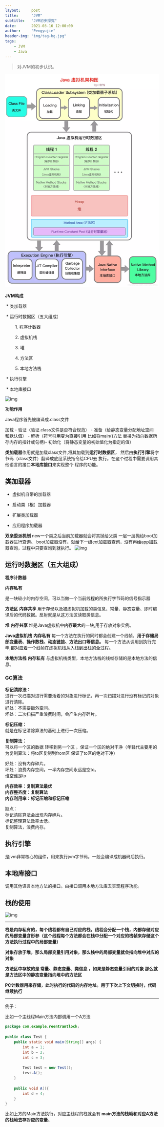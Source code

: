 ```yaml
---
layout:     post
title:      "JVM"
subtitle:   "JVM初步探究"
date:       2021-03-16 12:00:00
author:     "Pengyujie"
header-img: "img/tag-bg.jpg"
tags:
    - JVM
    - Java
---
```

>对JVM的初步认识。

![blog-desktop](2021-01-20-jvm.assets/blog-desktop.jpg)



<b>JVM构成</b>

​	* 类加载器

​	* 运行时数据区（五大组成）

&ensp; &ensp; &ensp; 1. 程序计数器

&ensp; &ensp; &ensp; 2. 虚拟机栈

&ensp; &ensp; &ensp; 3. 堆

&ensp; &ensp; &ensp; 4. 方法区

&ensp; &ensp; &ensp; 5. 本地方法栈

​	* 执行引擎

​	* 本地库接口

![img](D:\Typora\Blog\pengyujie99.github.io\_posts\read_sf_lf\2021-01-20-jvm.assets\jvm.png)



<b>功能作用</b>

Java程序首先被编译成.class文件



加载 - 验证（验证.class文件是否符合规范） - 准备（给静态变量分配地址空间 和默认值） - 解析（符号引用变为直接引用 比如将main()方法 替换为指向数据所存内存的指针或句柄)- 初始化（将静态变量的初始值化为指定的值）

<b>类加载器</b>作用就是加载class文件,将其加载到<b>运行时数据区</b>，
然后由<b>执行引擎</b>将字节码（class文件）翻译成底层系统指令给CPU去
执行，在这个过程中需要调用其他语言的接口<b>本地库接口</b>来实现整个
程序的功能。



## 类加载器



* 虚拟机自带的加载器

* 启动类（根）加载器

* 扩展类加载器

* 应用程序加载器

<b>双亲委派机制</b>
new一个类之后当前加载器就会将其抛给父类 一层一层抛给boot加载器进行查询。
boot加载器没有，就给下一级ext加载器查询，没有再给app加载器查询，过程中只要查询到就执行。
![img](D:\Typora\Blog\pengyujie99.github.io\_posts\read_sf_lf\2021-01-20-jvm.assets\jvm_1.png)



## 运行时数据区（五大组成）





<b>程序计数器</b>

<b>内存私有</b>

是一块较小的内存空间，可以当做一个当前线程的所执行字节码的信号指示器

<b>方法区</b>
<b>内存共享</b>
用于存储以及被虚拟机加载的类信息、常量、静态变量、即时编译后的代码数据。反射就是从这方法区读取类信息。

<b>堆</b>
<b>内存共享</b>
堆是Java虚拟机中<b>内存最大</b>的一块,用于存放对象实例。

<b>Java虚拟机栈</b>
<b>内存私有</b>
每一个方法在执行的同时都会创建一个线帧，<b>用于存储局部变量表、操作数栈、动态链接、方法出口等信息。</b>
每一个方法从调用到执行完毕,都对应着一个线帧在虚拟机栈从入栈到出栈的全过程。

<b>本地方法栈</b>
<b>内存私有</b>
与虚拟机栈类型，本地方法栈的线帧存储的是本地方法的信息。



### GC算法 

**标记清除法：**    
进行一次扫描对进行需要活着的对象进行标记，再一次扫描对进行没有标记的对象进行清除。  
好处：不需要额外空间。  
坏处：二次扫描严重浪费时间，会产生内存碎片。  

**标记压缩：**  
就是在标记清除算法的基础上进行一次压缩。

**复制算法：**  
可以将一个区的数据 转移到另一个区 ，保证一个区的绝对干净（年轻代主要用的为复制算法：将to区复制到from区 保证了to区的绝对干净）  

好处：没有内存碎片。  
坏处：浪费内存空间，一半内存空间永远是空to。  
谁空谁是to  

**内存效率：复制算法最优  
内存整齐度：复制算法  
内存利用率：标记压缩和标记压缩**  

缺点：  
标记清除算法会出现内存碎片。  
标记整理算法效率太低。  
复制算法，浪费内存。  

## 执行引擎

是jvm非常核心的组件，用来执行jvm字节码，一般会编译成机器码后执行。


## 本地库接口

调用其他语言本地方法的接口。由接口调用本地方法库去实现程序功能。





## 栈的使用

![img](D:\Typora\Blog\pengyujie99.github.io\_posts\read_sf_lf\2021-01-20-jvm.assets\3545372a9e7dfce400d1d1255f0633d8.png)

---



**栈是内存私有的，每个线程都有自己对应的栈，线程会分配一个栈，内部存储对应的局部变量含形参（这个线程每个方法都会在栈中分配一个对应的栈帧来存储这个方法执行过程中的局部变量）**

**对象存放于堆，那么局部变量引用对象，那么栈中的局部变量就会指向堆中对应的对象**

**方法区中存放的是 常量、静态变量、类信息 ，如果是静态变量引用的对象 那么就是方法区中的静态变量指向堆中的方法区**

**PC计数器用来存储，此时执行的代码的内存地址。用于下次上下文切换时，代码继续执行**



---

例子：

比如一个主线程Main方法内部调用一个A方法

~~~java
package com.example.reentrantlock;

public class Test {
    public static void main(String[] args) {
        int a = 1;
        int b = 2;
        int c = 3;

        Test test = new Test();
        test.A();
    }

    public void A(){
        int d = 4;
    }
}

~~~



比如上方的Main方法执行，对应主线程的栈就会有 **main方法的栈帧和对应A方法的栈帧去存对应的变量**。





































